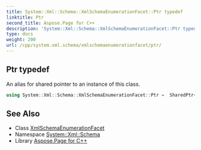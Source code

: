 ```yaml
---
title: System::Xml::Schema::XmlSchemaEnumerationFacet::Ptr typedef
linktitle: Ptr
second_title: Aspose.Page for C++
description: 'System::Xml::Schema::XmlSchemaEnumerationFacet::Ptr typedef. An alias for shared pointer to an instance of this class in C++.'
type: docs
weight: 200
url: /cpp/system.xml.schema/xmlschemaenumerationfacet/ptr/
---
```

## Ptr typedef


An alias for shared pointer to an instance of this class.

```cpp
using System::Xml::Schema::XmlSchemaEnumerationFacet::Ptr =  SharedPtr<XmlSchemaEnumerationFacet>
```

## See Also

* Class [XmlSchemaEnumerationFacet](../)
* Namespace [System::Xml::Schema](../../)
* Library [Aspose.Page for C++](../../../)
